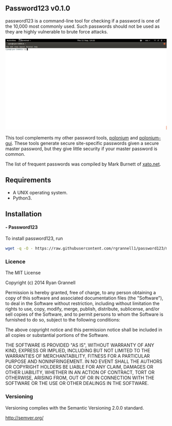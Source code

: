 Password123 v0.1.0
--------------------------------------------

password123 is a command-line tool for checking if a password is one of the
10,000 most commonly used. Such passwords should not be used as they are highly
vulnerable to brute force attacks.

<img src="password123.gif"> </img>

This tool complements my other password tools, [polonium](https://github.com/rgrannell1/polonium) and
[polonium-gui](https://github.com/rgrannell1/polonium-gui). These tools generate secure site-specific passwords given a secure master password, but they give little security if your master password is common.

The list of frequent passwords was compiled by Mark Burnett of [xato.net](https://xato.net/about/).

## Requirements

* A UNIX operating system.
* Python3.

## Installation

#### - Password123

To install password123, run

```bash
wget -q -O - https://raw.githubusercontent.com/rgrannell1/password123/master/install.sh | bash
```

### Licence

The MIT License

Copyright (c) 2014 Ryan Grannell

Permission is hereby granted, free of charge, to any person obtaining a copy of this software and associated documentation files (the "Software"), to deal in the Software without restriction, including without limitation the rights to use, copy, modify, merge, publish, distribute, sublicense, and/or sell copies of the Software, and to permit persons to whom the Software is furnished to do so, subject to the following conditions:

The above copyright notice and this permission notice shall be included in all copies or substantial portions of the Software.

THE SOFTWARE IS PROVIDED "AS IS", WITHOUT WARRANTY OF ANY KIND, EXPRESS OR IMPLIED, INCLUDING BUT NOT LIMITED TO THE WARRANTIES OF MERCHANTABILITY, FITNESS FOR A PARTICULAR PURPOSE AND NONINFRINGEMENT. IN NO EVENT SHALL THE AUTHORS OR COPYRIGHT HOLDERS BE LIABLE FOR ANY CLAIM, DAMAGES OR OTHER LIABILITY, WHETHER IN AN ACTION OF CONTRACT, TORT OR OTHERWISE, ARISING FROM, OUT OF OR IN CONNECTION WITH THE SOFTWARE OR THE USE OR OTHER DEALINGS IN THE SOFTWARE.

### Versioning

Versioning complies with the Semantic Versioning 2.0.0 standard.

http://semver.org/
